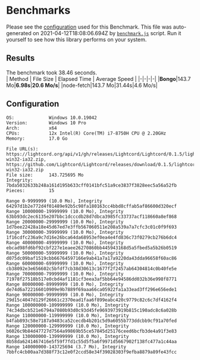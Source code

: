 # Benchmarks
Please see the [configuration](#Configuration) used for this Benchmark. This file was auto-generated on 2021-04-12T18:08:06.694Z by [`benchmark.js`](scripts/benchmark.js) script. Run it yourself to see how this library performs on your system.
## Results
The benchmark took 38.46 seconds.<br>
| Method | File Size | Elapsed Time | Average Speed |
|-|-|-|-|
|**Bongo**|143.7 Mo|**6.98s**|**20.6 Mo/s**|
|node-fetch|143.7 Mo|31.44s|4.6 Mo/s|

## Configuration
```
OS:             Windows 10.0.19042
Version:        Windows 10 Pro
Arch:           x64
CPUs:           12x Intel(R) Core(TM) i7-8750H CPU @ 2.20GHz
Memory:         17.0 Go

File URL(s):    https://lightcord.org/api/v1/gh/releases/Lightcord/Lightcord/0.1.5/lightcord-win32-ia32.zip, https://github.com/Lightcord/Lightcord/releases/download/0.1.5/lightcord-win32-ia32.zip
File size:      143.725695 Mo
Integrity:      7bda5032633b248a161d195b633cff0141bfc51a9ce3837f3828eec5a56a52fb
Pieces:         15

Range 0-9999999 (10.0 Mo), Integrity 64297d1b2e772d4f01489e92b5c98fa180163cc4bbd8cffab5af86600d320ecf
Range 10000000-19999999 (10.0 Mo), Integrity 63bb93dc2ec6135e207bbc1dcccdb28d7dbca3985fc33737acf118660a8ef868
Range 20000000-29999999 (10.0 Mo), Integrity 1d7bee22428a18e45d67ed7e3ffb567060511e208a539a7a7cfc3c01c0f9f693
Range 30000000-39999999 (10.0 Mo), Integrity 1f16cdfc236a9c7d16e26bca64da68953ef0ea4e4fd836c73f0279cb276b6dc4
Range 40000000-49999999 (10.0 Mo), Integrity ebcad98fd6bf92cbf227e1eaee26270860bb445943168d5a5fbed5a5b26b0519
Range 50000000-59999999 (10.0 Mo), Integrity d075dc09baf1519cbb66764597166e9ab41a7a17a9220da43dda96658f60ac86
Range 60000000-69999999 (10.0 Mo), Integrity cb38092e3e656602c5bfdf7cb38d30613c1677f2f2457ab64304814c0b40fe5e
Range 70000000-79999999 (10.0 Mo), Integrity 71978f27518b517e0cbd4af1181cf3eea3af5bb64e94586dd032b36e998f8771
Range 80000000-89999999 (10.0 Mo), Integrity de74d6a722166010909e9b7889f69aaa66ca05922fa1a33ead3ff296e656ede1
Range 90000000-99999999 (10.0 Mo), Integrity 29d15c4047d129f26661c2370ead1faa6f899eabc420c9779c82c6c7df4162f4
Range 100000000-109999999 (10.0 Mo), Integrity 74c34dbcb521e6794a7080b93d0c93d45fe9693973919b815c190adc8c6a028b
Range 110000000-119999999 (10.0 Mo), Integrity b4fab893c58e7187a9483ca52cecdb4b201c5d9a6055b773ddcbb9cf91a70fed
Range 120000000-129999999 (10.0 Mo), Integrity b6026c9b84d47727d7564a99869b55ce57845d25176ceed6bcfb3de4a91f3e83
Range 130000000-139999999 (10.0 Mo), Integrity 8b58da6241467416e5f59f7fd1c55d5f5a6f9971d5667902f138fc477a1c44aa
Range 140000000-143725694 (3.7 Mo), Integrity 7bbfc4cb00aa7d388f73c12e0f2ccd58e34f39028303f9efba8879a89fe43fcc
```